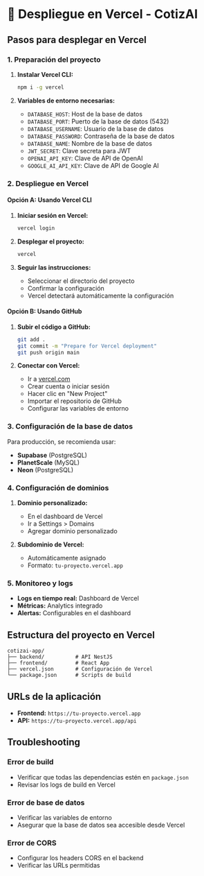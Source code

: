 # 🚀 Despliegue en Vercel - CotizAI

## Pasos para desplegar en Vercel

### 1. Preparación del proyecto

1. **Instalar Vercel CLI:**
   ```bash
   npm i -g vercel
   ```

2. **Variables de entorno necesarias:**
   - `DATABASE_HOST`: Host de la base de datos
   - `DATABASE_PORT`: Puerto de la base de datos (5432)
   - `DATABASE_USERNAME`: Usuario de la base de datos
   - `DATABASE_PASSWORD`: Contraseña de la base de datos
   - `DATABASE_NAME`: Nombre de la base de datos
   - `JWT_SECRET`: Clave secreta para JWT
   - `OPENAI_API_KEY`: Clave de API de OpenAI
   - `GOOGLE_AI_API_KEY`: Clave de API de Google AI

### 2. Despliegue en Vercel

#### Opción A: Usando Vercel CLI

1. **Iniciar sesión en Vercel:**
   ```bash
   vercel login
   ```

2. **Desplegar el proyecto:**
   ```bash
   vercel
   ```

3. **Seguir las instrucciones:**
   - Seleccionar el directorio del proyecto
   - Confirmar la configuración
   - Vercel detectará automáticamente la configuración

#### Opción B: Usando GitHub

1. **Subir el código a GitHub:**
   ```bash
   git add .
   git commit -m "Prepare for Vercel deployment"
   git push origin main
   ```

2. **Conectar con Vercel:**
   - Ir a [vercel.com](https://vercel.com)
   - Crear cuenta o iniciar sesión
   - Hacer clic en "New Project"
   - Importar el repositorio de GitHub
   - Configurar las variables de entorno

### 3. Configuración de la base de datos

Para producción, se recomienda usar:
- **Supabase** (PostgreSQL)
- **PlanetScale** (MySQL)
- **Neon** (PostgreSQL)

### 4. Configuración de dominios

1. **Dominio personalizado:**
   - En el dashboard de Vercel
   - Ir a Settings > Domains
   - Agregar dominio personalizado

2. **Subdominio de Vercel:**
   - Automáticamente asignado
   - Formato: `tu-proyecto.vercel.app`

### 5. Monitoreo y logs

- **Logs en tiempo real:** Dashboard de Vercel
- **Métricas:** Analytics integrado
- **Alertas:** Configurables en el dashboard

## Estructura del proyecto en Vercel

```
cotizai-app/
├── backend/          # API NestJS
├── frontend/         # React App
├── vercel.json       # Configuración de Vercel
└── package.json      # Scripts de build
```

## URLs de la aplicación

- **Frontend:** `https://tu-proyecto.vercel.app`
- **API:** `https://tu-proyecto.vercel.app/api`

## Troubleshooting

### Error de build
- Verificar que todas las dependencias estén en `package.json`
- Revisar los logs de build en Vercel

### Error de base de datos
- Verificar las variables de entorno
- Asegurar que la base de datos sea accesible desde Vercel

### Error de CORS
- Configurar los headers CORS en el backend
- Verificar las URLs permitidas 